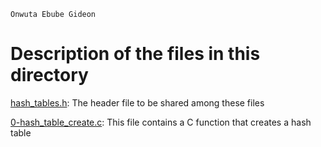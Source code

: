 ```
Onwuta Ebube Gideon
```

# Description of the files in this directory

[hash_tables.h](./hash_tables.h): The header file to be shared among these files



[0-hash_table_create.c](./0-hash_table_create.c): This file contains a C function that creates a hash table
